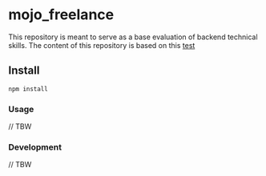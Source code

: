# mojo_freelance

This repository is meant to serve as a base evaluation of backend technical skills.
The content of this repository is based on this [test](https://www.notion.so/Web-Backend-Async-Technical-Test-e7fc040642d04fd3b44a70410e89ccb0)

## Install

`npm install`

### Usage

// TBW

### Development

// TBW
